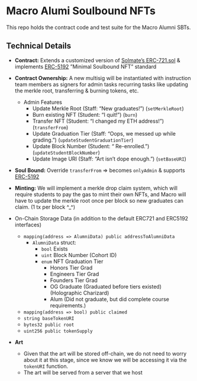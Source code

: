 # Macro Alumi Soulbound NFTs

This repo holds the contract code and test suite for the Macro Alumni SBTs.

## Technical Details

- **Contract:** Extends a customized version of [Solmate’s ERC-721.sol](https://github.com/transmissions11/solmate/blob/main/src/tokens/ERC721.sol) & implements [ERC-5192](https://eips.ethereum.org/EIPS/eip-5192) ”Minimal Soulbound NFT” standard

- **Contract Ownership:** A new multisig will be instantiated with instruction team members as signers for admin tasks recurring tasks like updating the merkle root, transferring & burning tokens, etc.

  - Admin Features
    - Update Merkle Root (Staff: “New graduates!”) (`setMerkleRoot`)
    - Burn existing NFT (Student: “I quit!”) (`burn`)
    - Transfer NFT (Student: “I changed my ETH address!”) (`transferFrom`)
    - Update Graduation Tier (Staff: “Oops, we messed up while grading.”) (`updateStudentGraduationTier`)
    - Update Block Number (Student: “ Re-enrolled.”) (`updateStudentBlockNumber`)
    - Update Image URI (Staff: “Art isn’t dope enough.”) (`setBaseURI`)

- **Soul Bound:** Override `transferFrom` ⇒ becomes `onlyAdmin` & supports [ERC-5192](https://eips.ethereum.org/EIPS/eip-5192)

- **Minting:** We will implement a merkle drop claim system, which will require students to pay the gas to mint their own NFTs, and Macro will have to update the merkle root once per block so new graduates can claim. (1 tx per block ^\_^)
- On-Chain Storage Data (in addition to the default ERC721 and ERC5192 interfaces)
  - `mapping(address => AlumniData) public addressToAlumniData`
    - `AlumniData` struct:
      - `bool` Exists
      - `uint` Block Number (Cohort ID)
      - `enum` NFT Graduation Tier
        - Honors Tier Grad
        - Engineers Tier Grad
        - Founders Tier Grad
        - OG Graduate (Graduated before tiers existed) (Holographic Charizard)
        - Alum (Did not graduate, but did complete course requirements.)
  - `mapping(address => bool) public claimed`
  - `string baseTokenURI`
  - `bytes32 public root`
  - `uint256 public tokenSupply`
- **Art**
  - Given that the art will be stored off-chain, we do not need to worry about it at this stage, since we know we will be accessing it via the `tokenURI` function.
  - The art will be served from a server that we host
